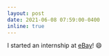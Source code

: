 ```yaml
---
layout: post
date: 2021-06-08 07:59:00-0400
inline: true
---
```


I started an internship at [eBay](https://tech.ebayinc.com/research/)! :smile: 
